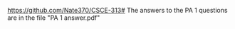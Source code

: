 https://github.com/Nate370/CSCE-313#
The answers to the PA 1 questions are in the file "PA 1 answer.pdf"
